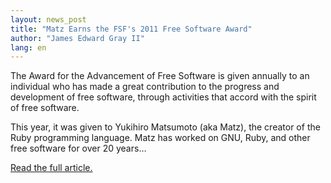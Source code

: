 ```yaml
---
layout: news_post
title: "Matz Earns the FSF's 2011 Free Software Award"
author: "James Edward Gray II"
lang: en
---
```


The Award for the Advancement of Free Software is given annually to an
individual who has made a great contribution to the progress and
development of free software, through activities that accord with the
spirit of free software.

This year, it was given to Yukihiro Matsumoto (aka Matz), the creator of
the Ruby programming language. Matz has worked on GNU, Ruby, and other
free software for over 20 years…

[Read the full article.][1]



[1]: https://www.fsf.org/news/2011-free-software-awards-announced

